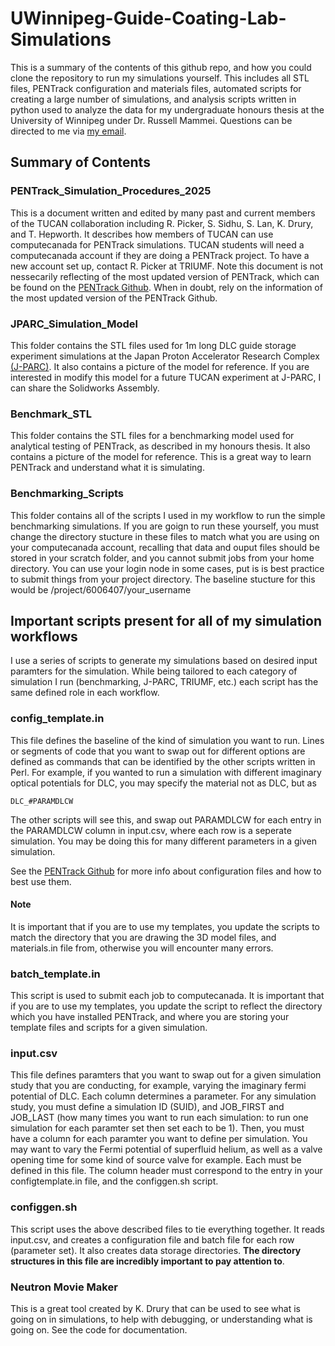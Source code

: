 # UWinnipeg-Guide-Coating-Lab-Simulations
This is a summary of the contents of this github repo, and how you could clone the repository to run my simulations yourself. This includes all STL files, PENTrack configuration and materials files, automated scripts for creating a large number of simulations, and analysis scripts written in python used to analyze the data for my undergraduate honours thesis at the University of Winnipeg under Dr. Russell Mammei. Questions can be directed to me via [my email](mailto:thomashepworth12@gmail.com). 










## Summary of Contents 

### PENTrack_Simulation_Procedures_2025
This is a document written and edited by many past and current members of the TUCAN collaboration including R. Picker, S. Sidhu, S. Lan, K. Drury, and T. Hepworth. It describes how members of TUCAN can use computecanada for PENTrack simulations. TUCAN students will need a computecanada account if they are doing a PENTrack project. To have a new account set up, contact R. Picker at TRIUMF. Note this document is not nessecarily reflecting of the most updated version of PENTrack, which can be found on the [PENTrack Github](https://github.com/wschreyer/PENTrack/tree/master). When in doubt, rely on the information of the most updated version of the PENTrack Github.

### JPARC_Simulation_Model
This folder contains the STL files used for 1m long DLC guide storage experiment simulations at the Japan Proton Accelerator Research Complex [(J-PARC)](https://j-parc.jp/c/en/). It also contains a picture of the model for reference. If you are interested in modify this model for a future TUCAN experiment at J-PARC, I can share the Solidworks Assembly. 

### Benchmark_STL
This folder contains the STL files for a benchmarking model used for analytical testing of PENTrack, as described in my honours thesis. It also contains a picture of the model for reference. This is a great way to learn PENTrack and understand what it is simulating.


### Benchmarking_Scripts
This folder contains all of the scripts I used in my workflow to run the simple benchmarking simulations. If you are goign to run these yourself, you must change the directory stucture in these files to match what you are using on your computecanada account, recalling that data and ouput files should be stored in your scratch folder, and you cannot submit jobs from your home directory. You can use your login node in some cases, put is is best practice to submit things from your project directory. The baseline stucture for this would be /project/6006407/your_username


## Important scripts present for all of my simulation workflows
I use a series of scripts to generate my simulations based on desired input paramters for the simulation. While being tailored to each category of simulation I run (benchmarking, J-PARC, TRIUMF, etc.) each script has the same defined role in each workflow.


### config_template.in
This file defines the baseline of the kind of simulation you want to run. Lines or segments of code that you want to swap out for different options are defined as commands that can be identified by the other scripts written in Perl. For example, if you wanted to run a simulation with different imaginary optical potentials for DLC, you may specify the material not as DLC, but as 

```
DLC_#PARAMDLCW
```
The other scripts will see this, and swap out PARAMDLCW for each entry in the PARAMDLCW column in input.csv, where each row is a seperate simulation. You may be doing this for many different parameters in a given simulation.


See the [PENTrack Github](https://github.com/wschreyer/PENTrack/tree/master) for more info about configuration files and how to best use them. 

#### Note
It is important that if you are to use my templates, you update the scripts to match the directory that you are drawing the 3D model files, and materials.in file from, otherwise you will encounter many errors.


### batch_template.in 
This script is used to submit each job to computecanada. It is important that if you are to use my templates, you update the script to reflect the directory which you have installed PENTrack, and where you are storing your template files and scripts for a given simulation.


### input.csv
This file defines paramters that you want to swap out for a given simulation study that you are conducting, for example, varying the imaginary fermi potential of DLC. Each column determines a parameter. For any simulation study, you must define a simulation ID (SUID), and JOB_FIRST and JOB_LAST (how many times you want to run each simulation: to run one simulation for each paramter set then set each to be 1). Then, you must have a column for each paramter you want to define per simulation. You may want to vary the Fermi potential of superfluid helium, as well as a valve opening time for some kind of source valve for example. Each must be defined in this file. The column header must correspond to the entry in your configtemplate.in file, and the configgen.sh script.


### configgen.sh
This script uses the above described files to tie everything together. It reads input.csv, and creates a configuration file and batch file for each row (parameter set). It also creates data storage directories. **The directory structures in this file are incredibly important to pay attention to**.   


### Neutron Movie Maker
This is a great tool created by K. Drury that can be used to see what is going on in simulations, to help with debugging, or understanding what is going on. See the code for documentation.

